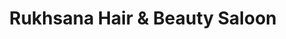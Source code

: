---
title: "Rukhsana Hair & Beauty Saloon"
url: /karachi/rukhsana-hair-and-beauty-saloon/
shop: beauty
---